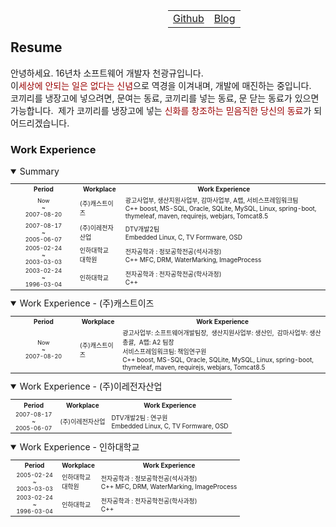 <table align="right" style="text-align:center;width:50%;">
		<tr>
			<td ><a href="https://github.com/chonkk" target="_blank">Github</a></td>
			<td ><a href="https://chonkk.blog.me" target="_blank">Blog</a></td>
		</tr>
</table><br/><br/>

## Resume

안녕하세요. 16년차 소프트웨어 개발자 천광규입니다.<br/>
이<font style="color:#900;">세상에 안되는 일은 없다는 신념</font>으로 역경을 이겨내며, 개발에 매진하는 중입니다.<br/>
코끼리를 냉장고에 넣으려면, 문여는 동료, 코끼리를 넣는 동료, 문 닫는 동료가 있으면 가능합니다.&nbsp;
제가 코끼리를 냉장고에 넣는 <font style="color:#900;">신화를 창조하는 믿음직한 당신의 동료</font>가 되어드리겠습니다.

### Work Experience
<details open>
	<summary>Summary</summary>
    <p style="font-size:8pt;">
	<table style="width:100%;font-size:x-small;">
    <tr>
	    <th style="text-align:center;width:21%;">Period</th>
	    <th style="text-align:center;">Workplace</th>
	    <th style="text-align:center;">Work Experience</th>
</tr>
<tr>
      <td style="text-align:center;font-size:xx-small;">Now<br/>~<br/>2007-08-20</td>
      <td>(주)캐스트이즈</td>
      <td>
	      광고사업부,&nbsp;생산지원사업부,&nbsp;감마사업부,&nbsp;A랩,&nbsp;서비스프레임워크팀<br/>
	      C++ boost, MS-SQL, Oracle, SQLite, MySQL, Linux, spring-boot, thymeleaf, maven, requirejs, webjars, Tomcat8.5
	</td>
    </tr>
    <tr>
      <td style="text-align:center;font-size:xx-small;">2007-08-17<br/>~<br/>2005-06-07</td>
      <td>(주)이레전자산업</td>
      <td>DTV개발2팀<br/>
	     Embedded Linux, C, TV Formware, OSD</td>
    </tr>
    <tr>
      <td style="text-align:center;font-size:xx-small;">2005-02-24<br/>~<br/>2003-03-03</td>
      <td>인하대학교<br/>대학원</td>
      <td>전자공학과 : 정보공학전공(석사과정)<br/>C++ MFC, DRM, WaterMarking, ImageProcess</td>
    </tr>
    <tr>
      <td style="text-align:center;font-size:xx-small;">2003-02-24<br/>~<br/>1996-03-04</td>
      <td>인하대학교</td>
      <td>전자공학과 : 전자공학전공(학사과정)<br/>C++</td>
    </tr>
	</table>
    </p>
</details>

<details open>
	<summary>Work Experience - (주)캐스트이즈</summary>
    <p style="font-size:8pt;">
	<table style="width:100%;font-size:x-small;">
    <tr>
	    <th style="text-align:center;width:21%;">Period</th>
	    <th style="text-align:center;">Workplace</th>
	    <th style="text-align:center;">Work Experience</th>
</tr>
<tr>
      <td style="text-align:center;font-size:xx-small;">Now<br/>~<br/>2007-08-20</td>
      <td>(주)캐스트이즈</td>
      <td>
	      광고사업부: 소프트웨어개발팀장,&nbsp;
	      생산지원사업부: 생산인,&nbsp;
	      감마사업부: 생산총괄,&nbsp;
	      A랩: A2 팀장<br/>
	      서비스프레임워크팀: 책임연구원<br/>
	      C++ boost, MS-SQL, Oracle, SQLite, MySQL, Linux, spring-boot, thymeleaf, maven, requirejs, webjars, Tomcat8.5
	</td>
    </tr>
   	</table>
    </p>
</details>

<details open>
	<summary>Work Experience - (주)이레전자산업</summary>
    <p style="font-size:8pt;">
	<table style="width:100%;font-size:x-small;">
    <tr>
	    <th style="text-align:center;width:21%;">Period</th>
	    <th style="text-align:center;">Workplace</th>
	    <th style="text-align:center;">Work Experience</th>
</tr>
    <tr>
      <td style="text-align:center;font-size:xx-small;">2007-08-17<br/>~<br/>2005-06-07</td>
      <td>(주)이레전자산업</td>
      <td>DTV개발2팀 : 연구원<br/>
	     Embedded Linux, C, TV Formware, OSD</td>
    </tr>
</table>
    </p>
</details>

<details open>
	<summary> Work Experience - 인하대학교</summary>
    <p style="font-size:8pt;">
	<table style="width:100%;font-size:x-small;">
    <tr>
	    <th style="text-align:center;width:21%;">Period</th>
	    <th style="text-align:center;">Workplace</th>
	    <th style="text-align:center;">Work Experience</th>
</tr>
    <tr>
      <td style="text-align:center;font-size:xx-small;">2005-02-24<br/>~<br/>2003-03-03</td>
      <td>인하대학교<br/>대학원</td>
      <td>전자공학과 : 정보공학전공(석사과정)<br/>C++ MFC, DRM, WaterMarking, ImageProcess</td>
    </tr>
    <tr>
      <td style="text-align:center;font-size:xx-small;">2003-02-24<br/>~<br/>1996-03-04</td>
      <td>인하대학교</td>
      <td>전자공학과 : 전자공학전공(학사과정)<br/>C++</td>
    </tr>
	</table>
    </p>
</details>
